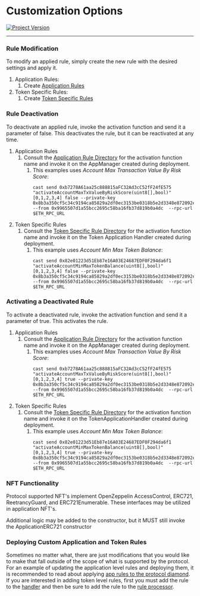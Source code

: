 # Customization Options
[![Project Version][version-image]][version-url]

---

### Rule Modification 
To modify an applied rule, simply create the new rule with the desired settings and apply it. 
1. Application Rules:  
   1. Create [Application Rules][createAppRules-url]
2. Token Specific Rules: 
   1. Create [Token Specific Rules][createNftRules-url] 

### Rule Deactivation
To deactivate an applied rule, invoke the activation function and send it a parameter of false. This deactivates the rule, but it can be reactivated at any time. 
1. Application Rules
   1. Consult the [Application Rule Directory][appRuleDirectory-url] for the activation function name and invoke it on the AppManager created during deployment.
      1. This examples uses _Account Max Transaction Value By Risk Score_: 
         ````
         cast send 0xb7278A61aa25c888815aFC32Ad3cC52fF24fE575 "activateAccountMaxTxValueByRiskScore(uint8[],bool)" [0,1,2,3,4] false --private-key 0x8b3a350cf5c34c9194ca85829a2df0ec3153be0318b5e2d3348e872092edffba --from 0x9965507d1a55bcc2695c58ba16fb37d819b0a4dc  --rpc-url  $ETH_RPC_URL 
         ````
2. Token Specific Rules
   1. Consult the [Token Specific Rule Directory][tokenSpecificRuleDirectory-url] for the activation function name and invoke it on the Token Application Handler created during deployment.
      1. This example uses _Account Min Max Token Balance_: 
         ````
         cast send 0x82e01223d51Eb87e16A03E24687EDF0F294da6f1 "activateAccountMinMaxTokenBalance(uint8[],bool)" [0,1,2,3,4] false --private-key 0x8b3a350cf5c34c9194ca85829a2df0ec3153be0318b5e2d3348e872092edffba --from 0x9965507d1a55bcc2695c58ba16fb37d819b0a4dc  --rpc-url  $ETH_RPC_URL 
         ````


### Activating a Deactivated Rule
To activate a deactivated rule, invoke the activation function and send it a parameter of true. This activates the rule.  
1. Application Rules
   1. Consult the [Application Rule Directory][appRuleDirectory-url] for the activation function name and invoke it on the AppManager created during deployment. 
      1. This examples uses _Account Max Transaction Value By Risk Score_: 
         ````
         cast send 0xb7278A61aa25c888815aFC32Ad3cC52fF24fE575 "activateAccountMaxTxValueByRiskScore(uint8[],bool)" [0,1,2,3,4] true --private-key 0x8b3a350cf5c34c9194ca85829a2df0ec3153be0318b5e2d3348e872092edffba --from 0x9965507d1a55bcc2695c58ba16fb37d819b0a4dc  --rpc-url  $ETH_RPC_URL 
         ````
2. Token Specific Rules
   1. Consult the [Token Specific Rule Directory][tokenSpecificRuleDirectory-url] for the activation function name and invoke it on the TokenApplicationHandler created during deployment.
      1. This example uses _Account Min Max Token Balance_: 
         ````
         cast send 0x82e01223d51Eb87e16A03E24687EDF0F294da6f1 "activateAccountMinMaxTokenBalance(uint8[],bool)" [0,1,2,3,4] true --private-key 0x8b3a350cf5c34c9194ca85829a2df0ec3153be0318b5e2d3348e872092edffba --from 0x9965507d1a55bcc2695c58ba16fb37d819b0a4dc  --rpc-url  $ETH_RPC_URL 
         ````

### NFT Functionality
Protocol supported NFT's implement OpenZeppelin AccessControl, ERC721, ReetrancyGuard, and ERC721Enumerable. These interfaces may be utilized in application NFT's. 

Additional logic may be added to the constructor, but it MUST still invoke the ApplicationERC721 constructor

### Deploying Custom Application and Token Rules

Sometimes no matter what, there are just modifications that you would like to make that fall outside of the scope of what is supported by the protocol. For an example of updating the application level rules and deploying them, it is recommended to read about applying [app rules to the protocol diamond][addingNewApplicationRules-url]. If you are interested in adding token level rules, first you must add the rule to the [handler][addingRuleToHandlerDiamond-url] and then be sure to add the rule to the [rule processor][addingRuleToRuleProcessorDiamond-url].

<!-- These are the body links -->
[createAppRules-url]: ./CREATE-APP-RULES.md
[createNftRules-url]: ../deployment/CREATE-NFT-RULES.md
[appRuleDirectory-url]: ../architecture/client/application/APPLICATION-RULES-LIST.md
[tokenSpecificRuleDirectory-url]: ./README.md
[addingNewApplicationRules-url]: ./addingNewRules/applicationLevelRules/ADDING_APP_RULE_TO_PROTOCOL_RULE_DIAMOND.md
[addingRuleToHandlerDiamond-url]: ./addingNewRules/tokenLevelRules/ADDING_TOKEN_RULE_TO_HANDLER_DIAMOND.md
[addingRuleToRuleProcessorDiamond-url]: ./addingNewRules/tokenLevelRules/ADDING_TOKEN_RULE_TO_PROTOCOL_RULE_DIAMOND.md


<!-- These are the header links -->
[version-image]: https://img.shields.io/badge/Version-1.3.1-brightgreen?style=for-the-badge&logo=appveyor
[version-url]: https://github.com/thrackle-io/Tron